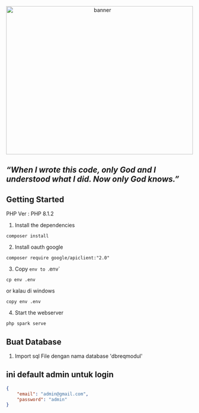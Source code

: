 <div style="text-align: center;">
  <img src="https://media0.giphy.com/media/v1.Y2lkPTc5MGI3NjExcXg2cGo3d3FiMjg2dzNtaWxzczBocjY1eHcxNGRhZ3d5OWF0dGY3ZiZlcD12MV9pbnRlcm5hbF9naWZfYnlfaWQmY3Q9Zw/yYSSBtDgbbRzq/giphy.webp" alt="banner" style="width: 100%; height:400px">
</div>

## _“When I wrote this code, only God and I understood what I did. Now only God knows.”_ 

## Getting Started

PHP Ver : PHP 8.1.2

1. Install the dependencies

```shell
composer install
```

2. Install oauth google

```shell
composer require google/apiclient:"2.0"
```


3. Copy `env to `.env`

```shell
cp env .env
```

or kalau di windows

```shell
copy env .env
```

4. Start the webserver

```shell
php spark serve
```

## Buat Database

1. Import sql File dengan nama database 'dbreqmodul'


## ini default admin untuk login

```json
{
    "email": "admin@gmail.com",
    "password": "admin"
}
```

